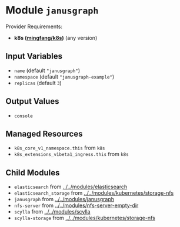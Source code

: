 
# Module `janusgraph`

Provider Requirements:
* **k8s ([mingfang/k8s](https://registry.terraform.io/providers/mingfang/k8s/latest))** (any version)

## Input Variables
* `name` (default `"janusgraph"`)
* `namespace` (default `"janusgraph-example"`)
* `replicas` (default `3`)

## Output Values
* `console`

## Managed Resources
* `k8s_core_v1_namespace.this` from `k8s`
* `k8s_extensions_v1beta1_ingress.this` from `k8s`

## Child Modules
* `elasticsearch` from [../../modules/elasticsearch](../../modules/elasticsearch)
* `elasticsearch_storage` from [../../modules/kubernetes/storage-nfs](../../modules/kubernetes/storage-nfs)
* `janusgraph` from [../../modules/janusgraph](../../modules/janusgraph)
* `nfs-server` from [../../modules/nfs-server-empty-dir](../../modules/nfs-server-empty-dir)
* `scylla` from [../../modules/scylla](../../modules/scylla)
* `scylla-storage` from [../../modules/kubernetes/storage-nfs](../../modules/kubernetes/storage-nfs)

